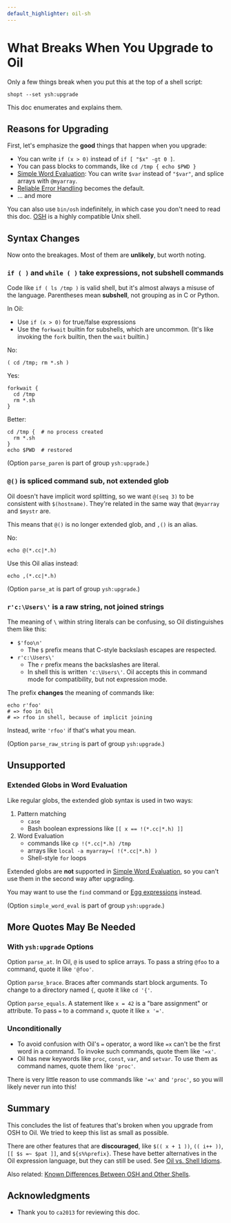 ```yaml
---
default_highlighter: oil-sh
---
```


What Breaks When You Upgrade to Oil
===================================

Only a few things break when you put this at the top of a shell script:

    shopt --set ysh:upgrade

This doc enumerates and explains them.

<div id="toc">
</div>

## Reasons for Upgrading

First, let's emphasize the **good** things that happen when you upgrade:

- You can write `if (x > 0)` instead of `if [ "$x" -gt 0 ]`.
- You can pass blocks to commands, like `cd /tmp { echo $PWD }`
- [Simple Word Evaluation](simple-word-eval.html): You can write `$var` instead
  of `"$var"`, and splice arrays with `@myarray`.
- [Reliable Error Handling](error-handling.html) becomes the default.
- ... and more

You can also use `bin/osh` indefinitely, in which case you don't need to read
this doc.  [OSH]($xref:osh-language) is a highly compatible Unix shell.

## Syntax Changes

Now onto the breakages.  Most of them are **unlikely**, but worth noting.

### `if ( )` and `while ( )` take expressions, not subshell commands

Code like `if ( ls /tmp )` is valid shell, but it's almost always a misuse of
the language.  Parentheses mean **subshell**, not grouping as in C or Python.

In Oil:

- Use `if (x > 0)` for true/false expressions
- Use the `forkwait` builtin for subshells, which are uncommon.  (It's like
  invoking the `fork` builtin, then the `wait` builtin.)

No:

    ( cd /tmp; rm *.sh )

Yes:

    forkwait {
      cd /tmp
      rm *.sh
    }

Better:

    cd /tmp {  # no process created
      rm *.sh
    }
    echo $PWD  # restored


(Option `parse_paren` is part of group `ysh:upgrade`.)

### `@()` is spliced command sub, not extended glob 

Oil doesn't have implicit word splitting, so we want `@(seq 3)` to be
consistent with `$(hostname)`.  They're related in the same way that `@myarray`
and `$mystr` are.

This means that `@()` is no longer extended glob, and `,()` is an alias.

No:

    echo @(*.cc|*.h)

Use this Oil alias instead:

    echo ,(*.cc|*.h)

(Option `parse_at` is part of group `ysh:upgrade`.)

### `r'c:\Users\'` is a raw string, not joined strings

The meaning of `\` within string literals can be confusing, so Oil
distinguishes them like this:

- `$'foo\n'` 
  - The `$` prefix means that C-style backslash escapes are respected.
- `r'c:\Users\'` 
  - The `r` prefix means the backslashes are literal.
  - In shell this is written `'c:\Users\'`.  Oil accepts this in command mode
    for compatibility, but not expression mode.

The prefix **changes** the meaning of commands like:

    echo r'foo'
    # => foo in Oil
    # => rfoo in shell, because of implicit joining

Instead, write `'rfoo'` if that's what you mean.

(Option `parse_raw_string` is part of group `ysh:upgrade`.)

## Unsupported

### Extended Globs in Word Evaluation

Like regular globs, the extended glob syntax is used in two ways:

1. Pattern matching 
   - `case` 
   - Bash boolean expressions like `[[ x == !(*.cc|*.h) ]]`
2. Word Evaluation
   - commands like `cp !(*.cc|*.h) /tmp`
   - arrays like `local -a myarray=( !(*.cc|*.h) )`
   - Shell-style `for` loops

Extended globs are **not** supported in [Simple Word
Evaluation](simple-word-eval.html), so you can't use them in the second way
after upgrading.

You may want to use the `find` command or [Egg expressions](eggex.html)
instead.

(Option `simple_word_eval` is part of group `ysh:upgrade`.)

## More Quotes May Be Needed

### With `ysh:upgrade` Options

Option `parse_at`.  In Oil, `@` is used to splice arrays.  To pass a string
`@foo` to a command, quote it like `'@foo'`.

Option `parse_brace`.  Braces after commands start block arguments.  To change
to a directory named `{`, quote it like `cd '{'`.

Option `parse_equals`.  A statement like `x = 42` is a "bare assignment" or
attribute.  To pass `=` to a command `x`, quote it like `x '='`.

### Unconditionally

- To avoid confusion with Oil's `=` operator, a word like `=x` can't be the first word in a command.
  To invoke such commands, quote them like `'=x'`.
- Oil has new keywords like `proc`, `const`, `var`, and `setvar`.  To use them
  as command names, quote them like `'proc'`.

There is very little reason to use commands like `'=x'` and `'proc'`, so you
will likely never run into this!

## Summary

This concludes the list of features that's broken when you upgrade from OSH to
Oil.  We tried to keep this list as small as possible.

There are other features that are **discouraged**, like `$(( x + 1 ))`, `(( i++
))`, `[[ $s =~ $pat ]]`, and `${s%%prefix}`.  These have better alternatives in
the Oil expression language, but they can still be used.  See [Oil vs. Shell
Idioms](idioms.html).

Also related: [Known Differences Between OSH and Other
Shells](known-differences.html).

## Acknowledgments

- Thank you to `ca2013` for reviewing this doc.

